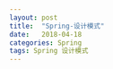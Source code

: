 ```yaml
---
layout: post
title:  "Spring-设计模式"
date:   2018-04-18
categories: Spring
tags: Spring 设计模式
---
```


